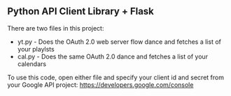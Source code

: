 ## Python API Client Library + Flask

There are two files in this project:
 - yt.py - Does the OAuth 2.0 web server flow dance and fetches a list of your playlsts
 - cal.py - Does the same OAuth 2.0 dance and fetches a list of your calendars

To use this code, open either file and specify your client id and secret from your Google API project: https://developers.google.com/console

